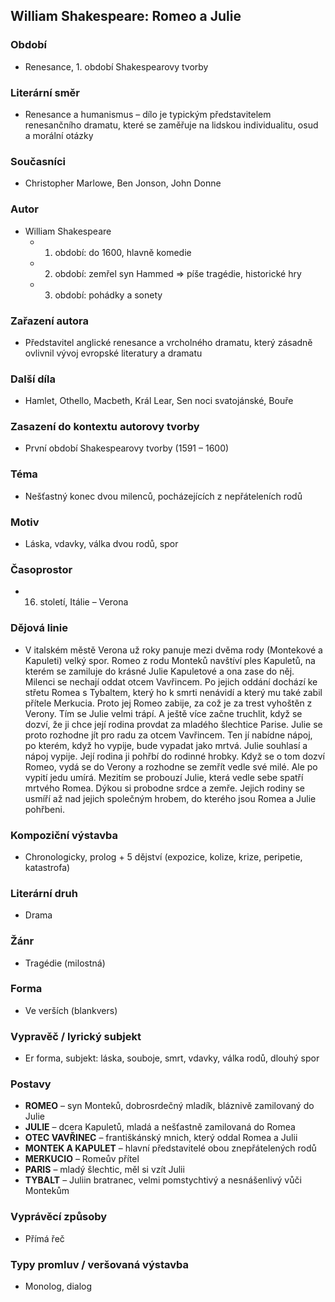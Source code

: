 ## William Shakespeare: Romeo a Julie

### Období
- Renesance, 1. období Shakespearovy tvorby

### Literární směr
- Renesance a humanismus – dílo je typickým představitelem renesančního dramatu, které se zaměřuje na lidskou individualitu, osud a morální otázky

### Současníci
- Christopher Marlowe, Ben Jonson, John Donne

### Autor
- William Shakespeare  
  - 1. období: do 1600, hlavně komedie  
  - 2. období: zemřel syn Hammed => píše tragédie, historické hry  
  - 3. období: pohádky a sonety

### Zařazení autora
- Představitel anglické renesance a vrcholného dramatu, který zásadně ovlivnil vývoj evropské literatury a dramatu

### Další díla
- Hamlet, Othello, Macbeth, Král Lear, Sen noci svatojánské, Bouře

### Zasazení do kontextu autorovy tvorby
- První období Shakespearovy tvorby (1591 – 1600)

### Téma
- Nešťastný konec dvou milenců, pocházejících z nepřáteleních rodů

### Motiv
- Láska, vdavky, válka dvou rodů, spor

### Časoprostor
- 16. století, Itálie – Verona

### Dějová linie
- V italském městě Verona už roky panuje mezi dvěma rody (Montekové a Kapuleti) velký spor. Romeo z rodu Monteků navštíví ples Kapuletů, na kterém se zamiluje do krásné Julie Kapuletové a ona zase do něj. Milenci se nechají oddat otcem Vavřincem. Po jejich oddání dochází ke střetu Romea s Tybaltem, který ho k smrti nenávidí a který mu také zabil přítele Merkucia. Proto jej Romeo zabije, za což je za trest vyhoštěn z Verony. Tím se Julie velmi trápí. A ještě více začne truchlit, když se dozví, že ji chce její rodina provdat za mladého šlechtice Parise. Julie se proto rozhodne jít pro radu za otcem Vavřincem. Ten jí nabídne nápoj, po kterém, když ho vypije, bude vypadat jako mrtvá. Julie souhlasí a nápoj vypije. Její rodina ji pohřbí do rodinné hrobky. Když se o tom dozví Romeo, vydá se do Verony a rozhodne se zemřít vedle své milé. Ale po vypití jedu umírá. Mezitím se probouzí Julie, která vedle sebe spatří mrtvého Romea. Dýkou si probodne srdce a zemře. Jejich rodiny se usmíří až nad jejich společným hrobem, do kterého jsou Romea a Julie pohřbeni.

### Kompoziční výstavba
- Chronologicky, prolog + 5 dějství (expozice, kolize, krize, peripetie, katastrofa)

### Literární druh
- Drama

### Žánr
- Tragédie (milostná)

### Forma
- Ve verších (blankvers)

### Vypravěč / lyrický subjekt
- Er forma, subjekt: láska, souboje, smrt, vdavky, válka rodů, dlouhý spor

### Postavy
- **ROMEO** – syn Monteků, dobrosrdečný mladík, bláznivě zamilovaný do Julie  
- **JULIE** – dcera Kapuletů, mladá a nešťastně zamilovaná do Romea  
- **OTEC VAVŘINEC** – františkánský mnich, který oddal Romea a Julii  
- **MONTEK A KAPULET** – hlavní představitelé obou znepřátelených rodů  
- **MERKUCIO** – Romeův přítel  
- **PARIS** – mladý šlechtic, měl si vzít Julii  
- **TYBALT** – Juliin bratranec, velmi pomstychtivý a nesnášenlivý vůči Montekům

### Vyprávěcí způsoby
- Přímá řeč

### Typy promluv / veršovaná výstavba
- Monolog, dialog
